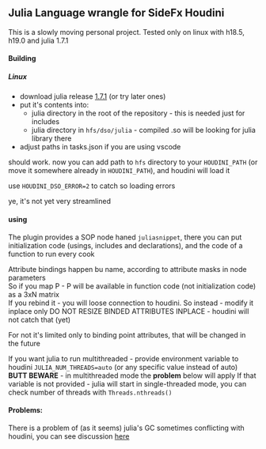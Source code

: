 ## Julia Language wrangle for SideFx Houdini

This is a slowly moving personal project.
Tested only on linux with h18.5, h19.0 and julia 1.7.1

#### Building
##### Linux
* download julia release [1.7.1](https://julialang.org/downloads/) (or try later ones) 
* put it's contents into:
  * julia directory in the root of the repository - this is needed just for includes
  * julia directory in `hfs/dso/julia` - compiled .so will be looking for julia library there
* adjust paths in tasks.json if you are using vscode

should work. now you can add path to `hfs` directory to your `HOUDINI_PATH` (or move it somewhere already in `HOUDINI_PATH`), and houdini will load it

use `HOUDINI_DSO_ERROR=2` to catch so loading errors

ye, it's not yet very streamlined

#### using
The plugin provides a SOP node haned `juliasnippet`, there you can put initialization code (usings, includes and declarations), and the code of a function to run every cook

Attribute bindings happen bu name, according to attribute masks in node parameters  
So if you map P - P will be available in function code (not initialization code) as a 3xN matrix  
If you rebind it - you will loose connection to houdini. So instead - modify it inplace only
DO NOT RESIZE BINDED ATTRIBUTES INPLACE - houdini will not catch that (yet)

For not it's limited only to binding point attributes, that will be changed in the future

If you want julia to run multithreaded - provide environment variable to houdini `JULIA_NUM_THREADS=auto` (or any specific value instead of auto)  
**BUTT BEWARE** - in multithreaded mode the **problem** below will apply
If that variable is not provided - julia will start in single-threaded mode, you can check number of threads with `Threads.nthreads()`

#### Problems:
There is a problem of (as it seems) julia's GC sometimes conflicting with houdini, you can see discussion [here](https://discourse.julialang.org/t/segfault-and-crash-embedding-when-julia-runs-multithreaded-gc/75221)

